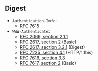 ## Digest

* `Authentication-Info`:
  * [RFC 7615](https://tools.ietf.org/html/rfc7615)
* `WWW-Authenticate`:
  * [RFC 2069, section 2.1.1](https://tools.ietf.org/html/rfc2069#section-2.1.1)
  * [RFC 2617, section 2](https://tools.ietf.org/html/rfc2617#section-2) (Basic)
  * [RFC 2617, section 3.2.1](https://tools.ietf.org/html/rfc2617#section-3.2.1) (Digest)
  * [RFC 7235, section 4.1](https://tools.ietf.org/html/rfc7235#section-4.1) (HTTP/1.1bis)
  * [RFC 7616, section 3.3](https://tools.ietf.org/html/rfc7616#section-3.3)
  * [RFC 7617, section 2](https://tools.ietf.org/html/rfc7617#section-2) (Basic)
